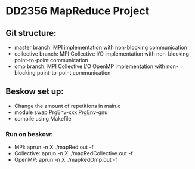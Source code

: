 # DD2356 MapReduce Project

## Git structure:
* master branch: MPI implementation with non-blocking communication
* collective branch: MPI Collective I/O implementation with non-blocking point-to-point communication
* omp branch: MPI Collective I/O OpenMP implementation with non-blocking point-to-point communication

## Beskow set up:
* Change the amount of repetitions in main.c
* module swap PrgEnv-xxx PrgEnv-gnu
* compile using Makefile

### Run on beskow:
* MPI: aprun -n X ./mapRed.out -f <fileName>
* Collective: aprun -n X ./mapRedCollective.out -f <fileName>
* OpenMP: aprun -n X ./mapRedOmp.out -f <fileName>
